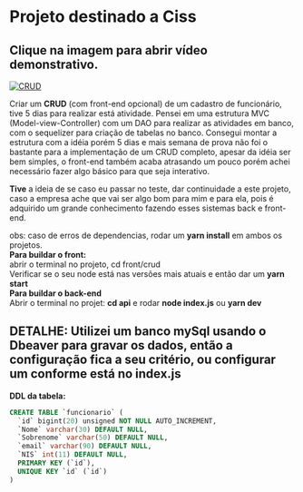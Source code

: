 # Projeto destinado a Ciss 

## Clique na imagem para abrir vídeo demonstrativo.

[![CRUD](https://www.atatus.com/glossary/content/images/size/w960/2021/07/CRUD.jpeg)](https://www.youtube.com/watch?v=v8VAH2FnjlA "Everything Is AWESOME")

Criar um **CRUD** (com front-end opcional) de um cadastro de funcionário, tive 5 dias para realizar está atividade.
Pensei em uma estrutura MVC (Model-view-Controller) com um DAO para realizar as atividades em banco, com o sequelizer para criação de tabelas no banco.
Consegui montar a estrutura com a idéia porém 5 dias e mais semana de prova não foi o bastante para a implementação de um CRUD completo, apesar
da idéia ser bem simples, o front-end também acaba atrasando um pouco porém achei necessário fazer algo básico para que seja interativo.

**Tive** a ideia de se caso eu passar no teste, dar continuidade a este projeto, caso a empresa ache que vai ser algo bom para mim
e para ela, pois é adquirido um grande conhecimento fazendo esses sistemas back e front-end.


obs: caso de erros de dependencias, rodar um **yarn install** em ambos os projetos. <br>
**Para buildar o front:** <br>
abrir o terminal no projeto, cd front/crud <br>
Verificar se o seu node está nas versões mais atuais e então dar um **yarn start** <br>
**Para buildar o back-end** <br>
Abrir o terminal no projet: **cd api** e rodar **node index.js** ou **yarn dev**
## DETALHE: Utilizei um banco mySql usando o Dbeaver para gravar os dados, então a configuração fica a seu critério, ou configurar um conforme está no index.js



**DDL da tabela:**
```sql
CREATE TABLE `funcionario` (
  `id` bigint(20) unsigned NOT NULL AUTO_INCREMENT,
  `Nome` varchar(30) DEFAULT NULL,
  `Sobrenome` varchar(50) DEFAULT NULL,
  `email` varchar(90) DEFAULT NULL,
  `NIS` int(11) DEFAULT NULL,
  PRIMARY KEY (`id`),
  UNIQUE KEY `id` (`id`)
) 
```
